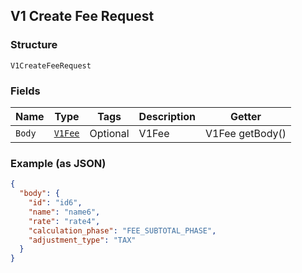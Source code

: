 ## V1 Create Fee Request

### Structure

`V1CreateFeeRequest`

### Fields

| Name | Type | Tags | Description | Getter |
|  --- | --- | --- | --- | --- |
| `Body` | [`V1Fee`](/doc/models/v1-fee.md) | Optional | V1Fee | V1Fee getBody() |

### Example (as JSON)

```json
{
  "body": {
    "id": "id6",
    "name": "name6",
    "rate": "rate4",
    "calculation_phase": "FEE_SUBTOTAL_PHASE",
    "adjustment_type": "TAX"
  }
}
```

